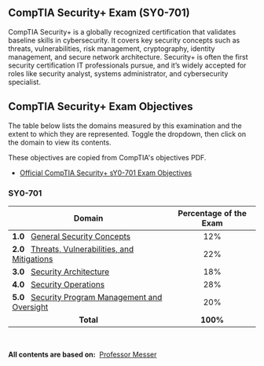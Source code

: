 ## CompTIA Security+ Exam (SY0-701)

CompTIA Security+ is a globally recognized certification that validates baseline skills in cybersecurity. It covers key security concepts such as threats, vulnerabilities, risk management, cryptography, identity management, and secure network architecture. Security+ is often the first security certification IT professionals pursue, and it’s widely accepted for roles like security analyst, systems administrator, and cybersecurity specialist.

## CompTIA Security+ Exam Objectives

The table below lists the domains measured by this examination and the extent to which they are represented. Toggle the dropdown, then click on the domain to view its contents.

These objectives are copied from CompTIA's objectives PDF.

- [Official CompTIA Security+ sY0-701 Exam Objectives](https://assets.ctfassets.net/82ripq7fjls2/6TYWUym0Nudqa8nGEnegjG/0f9b974d3b1837fe85ab8e6553f4d623/CompTIA-Security-Plus-SY0-701-Exam-Objectives.pdf)


### SY0-701

| Domain                                      | Percentage of the Exam |
|---------------------------------------------|:-----------------------:|
| **1.0** &nbsp;&nbsp;[General Security Concepts]() | 12% |
| **2.0** &nbsp;&nbsp;[Threats, Vulnerabilities, and Mitigations]() | 22% |
| **3.0** &nbsp;&nbsp;[Security Architecture]() | 18% |
| **4.0** &nbsp;&nbsp;[Security Operations]() | 28% |
| **5.0** &nbsp;&nbsp;[Security Program Management and Oversight]() | 20% |
| <div align="center">**Total**</div> | **100%** |

<br>

**All contents are based on:** &nbsp;[Professor Messer](https://www.professormesser.com/)